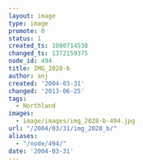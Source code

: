 ```yaml
---
layout: image
type: image
promote: 0
status: 1
created_ts: 1080714538
changed_ts: 1372159375
node_id: 494
title: IMG_2028-b
author: anj
created: '2004-03-31'
changed: '2013-06-25'
tags:
  - Northland
images:
  - image/images/img_2028-b-494.jpg
url: "/2004/03/31/img_2028_b/"
aliases:
  - "/node/494/"
date: '2004-03-31'
---
```


